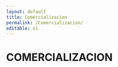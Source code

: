 ```yaml
---
layout: default
title: Comercializacion
permalink: /Comercializacion/
editable: si
---
```


# COMERCIALIZACION

